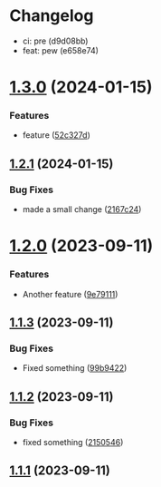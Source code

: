 # Changelog

* ci: pre (d9d08bb)
* feat: pew (e658e74)

# [1.3.0](https://github.com/jarodsmk/release-it-test/compare/1.2.1...1.3.0) (2024-01-15)


### Features

* feature ([52c327d](https://github.com/jarodsmk/release-it-test/commit/52c327d63f34bb1ef49d8b8a2efc94dc695e840d))

## [1.2.1](https://github.com/jarodsmk/release-it-test/compare/1.2.0...1.2.1) (2024-01-15)


### Bug Fixes

* made a small change ([2167c24](https://github.com/jarodsmk/release-it-test/commit/2167c2441c10e1151e4cc5c38a3cd89d6ab73366))

# [1.2.0](https://github.com/jarodsmk/release-it-test/compare/1.1.3...1.2.0) (2023-09-11)


### Features

* Another feature ([9e79111](https://github.com/jarodsmk/release-it-test/commit/9e79111b2d8501ae8a03721a9470c5a6d87e4f13))

## [1.1.3](https://github.com/jarodsmk/release-it-test/compare/1.1.2...1.1.3) (2023-09-11)


### Bug Fixes

* Fixed something ([99b9422](https://github.com/jarodsmk/release-it-test/commit/99b942294c701375fd63a5fb3478635d99873941))

## [1.1.2](https://github.com/jarodsmk/release-it-test/compare/1.1.1...1.1.2) (2023-09-11)


### Bug Fixes

* fixed something ([2150546](https://github.com/jarodsmk/release-it-test/commit/21505469f926cb6cf3f85533779b8279c6240eaf))

## [1.1.1](https://github.com/jarodsmk/release-it-test/compare/1.1.0...1.1.1) (2023-09-11)